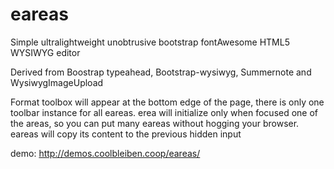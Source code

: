 eareas
======

Simple ultralightweight unobtrusive bootstrap fontAwesome HTML5 WYSIWYG editor


Derived from Boostrap typeahead, Bootstrap-wysiwyg, Summernote and WysiwygImageUpload

  Format toolbox will appear at the bottom edge of the page, there is only one toolbar instance for all eareas. erea will initialize only when focused one of the areas, so you can put many eareas without hogging your browser. eareas will copy its content to the previous hidden input

  demo: http://demos.coolbleiben.coop/eareas/